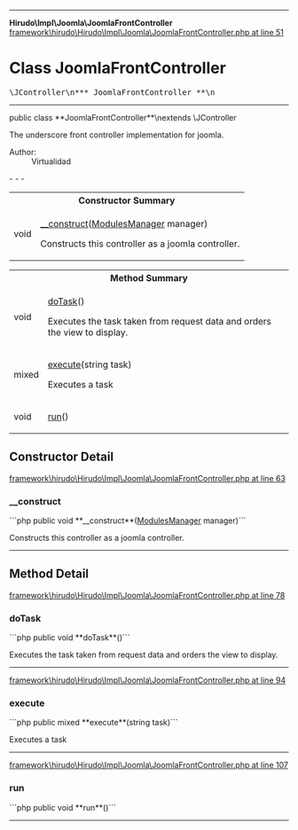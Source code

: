 - - -

**Hirudo\Impl\Joomla\JoomlaFrontController**
<a href="https://github.com/JeyDotC/Hirudo-docs/blob/master/source/framework/hirudo/Hirudo/Impl/Joomla/JoomlaFrontController.php.md#line51" class="location">framework\hirudo\Hirudo\Impl\Joomla\JoomlaFrontController.php at line 51</a>

# Class JoomlaFrontController #

<pre class="tree">\JController\n*** JoomlaFrontController **\n</pre>

- - -

<p class="signature">public  class **JoomlaFrontController**\nextends \JController

</p>

<div class="comment" id="overview_description"><p>The underscore front controller implementation for joomla.</p></div>

<dl>
<dt>Author:</dt>
<dd>Virtualidad</dd>
</dl>
- - -

<table id="summary_constructor">
<tr><th colspan="2">Constructor Summary</th></tr>
<tr>
<td class="type"> void</td>
<td class="description"><p class="name"><a href="#__construct()">__construct</a>(<a href="../../../hirudo/core/modulesmanager.html">ModulesManager</a> manager)</p><p class="description">Constructs this controller as a joomla controller.</p></td>
</tr>
</table>

<table id="summary_method">
<tr><th colspan="2">Method Summary</th></tr>
<tr>
<td class="type"> void</td>
<td class="description"><p class="name"><a href="#doTask()">doTask</a>()</p><p class="description">Executes the task taken from request data and orders the view to display.</p></td>
</tr>
<tr>
<td class="type"> mixed</td>
<td class="description"><p class="name"><a href="#execute()">execute</a>(string task)</p><p class="description">Executes a task</p></td>
</tr>
<tr>
<td class="type"> void</td>
<td class="description"><p class="name"><a href="#run()">run</a>()</p></td>
</tr>
</table>

<h2 id="detail_method">Constructor Detail</h2>
<a href="https://github.com/JeyDotC/Hirudo-docs/blob/master/source/framework/hirudo/Hirudo/Impl/Joomla/JoomlaFrontController.php.md#line63" class="location">framework\hirudo\Hirudo\Impl\Joomla\JoomlaFrontController.php at line 63</a>

<h3 id="__construct()">__construct</h3>
```php
public  void **__construct**(<a href="../../../hirudo/core/modulesmanager.html">ModulesManager</a> manager)```
<div class="details">
<p>Constructs this controller as a joomla controller.</p></div>

- - -

<h2 id="detail_method">Method Detail</h2>
<a href="https://github.com/JeyDotC/Hirudo-docs/blob/master/source/framework/hirudo/Hirudo/Impl/Joomla/JoomlaFrontController.php.md#line78" class="location">framework\hirudo\Hirudo\Impl\Joomla\JoomlaFrontController.php at line 78</a>

<h3 id="doTask()">doTask</h3>
```php
public  void **doTask**()```
<div class="details">
<p>Executes the task taken from request data and orders the view to display.</p></div>

- - -

<a href="https://github.com/JeyDotC/Hirudo-docs/blob/master/source/framework/hirudo/Hirudo/Impl/Joomla/JoomlaFrontController.php.md#line94" class="location">framework\hirudo\Hirudo\Impl\Joomla\JoomlaFrontController.php at line 94</a>

<h3 id="execute()">execute</h3>
```php
public  mixed **execute**(string task)```
<div class="details">
<p>Executes a task</p></div>

- - -

<a href="https://github.com/JeyDotC/Hirudo-docs/blob/master/source/framework/hirudo/Hirudo/Impl/Joomla/JoomlaFrontController.php.md#line107" class="location">framework\hirudo\Hirudo\Impl\Joomla\JoomlaFrontController.php at line 107</a>

<h3 id="run()">run</h3>
```php
public  void **run**()```
<div class="details">
</div>

- - -

